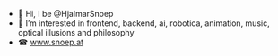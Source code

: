 - 🐝 Hi, I be @HjalmarSnoep
- 👀 I’m interested in frontend, backend, ai, robotica, animation, music, optical illusions and philosophy 
- ☎ www.snoep.at 

<!---
HjalmarSnoep/HjalmarSnoep is a ✨ special ✨ repository because its `README.md` (this file) appears on your GitHub profile.
You can click the Preview link to take a look at your changes.
--->
